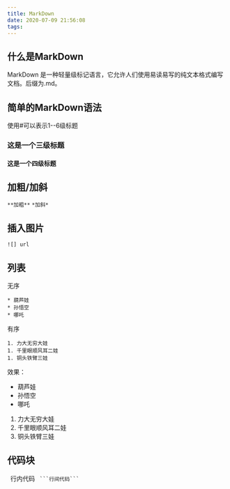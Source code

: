 ```yaml
---
title: MarkDown
date: 2020-07-09 21:56:08
tags:
---
```

## 什么是MarkDown
MarkDown 是一种轻量级标记语言，它允许人们使用易读易写的纯文本格式编写文档。后缀为.md。
## 简单的MarkDown语法
使用#可以表示1--6级标题
  ### 这是一个三级标题
  #### 这是一个四级标题
## 加粗/加斜
`**加粗**`
`*加斜*`
## 插入图片
`![] url`
## 列表
无序
```
* 葫芦娃
* 孙悟空
* 哪吒
```
有序
```
1. 力大无穷大娃
1. 千里眼顺风耳二娃
1. 铜头铁臂三娃
```
效果：
* 葫芦娃
* 孙悟空
* 哪吒
1. 力大无穷大娃
1. 千里眼顺风耳二娃
1. 铜头铁臂三娃

## 代码块
` `行内代码` `
` ```行间代码``` `